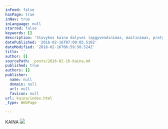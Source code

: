 ```yaml
---
inFeed: false
hasPage: true
inNav: true
inLanguage: null
starred: false
keywords: []
description: 'Stovykos kaina dalyvei (apgyvendinimas, maitinimas, pratybos):  340€  - savo palapinėje 390€  7-8 vietų kambaryje 480€  4-6 vietų kambaryje 580€  2-3 vietų kambaryje  115€  vienos dienos kaina  DĖMESIO! 30€ nuolaida dalyvėms, susimokėjusioms pilną kainą iki birželio 30 d.   Registracija vyksta. Dviviečių ir triviečių kambarių skaičius ribotas. Kambariai gali būti rezervuoti jau šiandien pervedus 100€ negrąžinamos sumos. Po liepos 31 dienos mokestis  už stovyklą negrąžinamas. Prieš pervesdamos mokestį prašome pasitikslinti  dėl kambario užimtumo.  Regina: +370 659 71080'
datePublished: '2016-02-16T07:00:05.510Z'
dateModified: '2016-02-16T06:59:58.524Z'
title: ''
author: []
sourcePath: _posts/2016-02-16-kaina.md
published: true
authors: []
publisher:
  name: null
  domain: null
  url: null
  favicon: null
url: kaina/index.html
_type: WebPage

---
```

KAINA ![](https://the-grid-user-content.s3-us-west-2.amazonaws.com/10c607cc-dec9-4742-bd19-8e406eb3ce06.jpg)